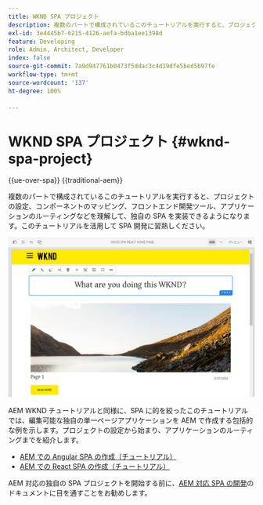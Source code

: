 ```yaml
---
title: WKND SPA プロジェクト
description: 複数のパートで構成されているこのチュートリアルを実行すると、プロジェクトの設定、コンポーネントのマッピング、フロントエンド開発ツール、アプリケーションのルーティングなどを理解して、React と Angular の両方で独自の SPA を実装できるようになります。このチュートリアルを活用して SPA 開発に習熟 してください。
exl-id: 3e4445b7-6215-4126-aefa-bdba1ee1398d
feature: Developing
role: Admin, Architect, Developer
index: false
source-git-commit: 7a9d947761b0473f5ddac3c4d19dfe5bed5b97fe
workflow-type: tm+mt
source-wordcount: '137'
ht-degree: 100%

---
```



# WKND SPA プロジェクト {#wknd-spa-project}

{{ue-over-spa}}
{{traditional-aem}}

複数のパートで構成されているこのチュートリアルを実行すると、プロジェクトの設定、コンポーネントのマッピング、フロントエンド開発ツール、アプリケーションのルーティングなどを理解して、独自の SPA を実装できるようになります。このチュートリアルを活用して SPA 開発に習熟しください。

![WKND SPA プロジェクト](assets/wknd-spa-project.png)

AEM WKND チュートリアルと同様に、SPA に的を絞ったこのチュートリアルでは、編集可能な独自の単一ページアプリケーションを AEM で作成する包括的な例を示します。プロジェクトの設定から始まり、アプリケーションのルーティングまでを紹介します。

* [AEM での Angular SPA の作成（チュートリアル）](https://experienceleague.adobe.com/docs/experience-manager-learn/getting-started-with-aem-headless/spa-editor/angular/overview.html?lang=ja)
* [AEM での React SPA の作成（チュートリアル）](https://experienceleague.adobe.com/docs/experience-manager-learn/getting-started-with-aem-headless/spa-editor/react/overview.html?lang=ja)

AEM 対応の独自の SPA プロジェクトを開始する前に、[AEM 対応 SPA の開発](developing.md)のドキュメントに目を通すことをお勧めします。
